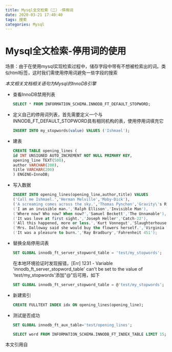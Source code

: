 ```yaml
---
title: Mysql全文检索（二）-停用词
date: 2020-03-21 17:40:40
tags: 搜索
categories: Mysql
---
```


# Mysql全文检索-停用词的使用

场景：由于在使用mysql实现检索过程中，储存字段中带有不想被检索出的词。类似html标签，这时我们需使用停用词避免一些字段的搜索

*本文相关文档相关语句为Mysql的InnoDB引擎*

- 查看InnoDB禁用列表

  ```sql
  SELECT * FROM INFORMATION_SCHEMA.INNODB_FT_DEFAULT_STOPWORD;
  ```

- 定义自己的停用词列表，首先需要定义一个与INNODB_FT_DEFAULT_STOPWORD具有相同机构的表，使用停用词填充它

  ```sql
  INSERT INTO my_stopwords(value) VALUES ('Ishmael');
  ```

- 建表

  ```sql
  CREATE TABLE opening_lines (
  id INT UNSIGNED AUTO_INCREMENT NOT NULL PRIMARY KEY,
  opening_line TEXT(500),
  author VARCHAR(200),
  title VARCHAR(200)
  ) ENGINE=InnoDB;
  ```

- 写入数据

  ```sql
  INSERT INTO opening_lines(opening_line,author,title) VALUES
  ('Call me Ishmael.','Herman Melville','Moby-Dick'),
  ('A screaming comes across the sky.','Thomas Pynchon','Gravity\'s Rainbow'),
  ('I am an invisible man.','Ralph Ellison','Invisible Man'),
  ('Where now? Who now? When now?','Samuel Beckett','The Unnamable'),
  ('It was love at first sight.','Joseph Heller','Catch-22'),
  ('All this happened, more or less.','Kurt Vonnegut','Slaughterhouse-Five'),
  ('Mrs. Dalloway said she would buy the flowers herself.','Virginia Woolf','Mrs. Dalloway'),
  ('It was a pleasure to burn.','Ray Bradbury','Fahrenheit 451');
  ```

- 替换全局停用词表

  ```sql
  SET GLOBAL innodb_ft_server_stopword_table = 'test/my_stopwords';
  ```
  在本地环境验证时发现报错，[Err] 1231 - Variable 'innodb_ft_server_stopword_table' can't be set to the value of 'test/my_stopwords'添加"@"后可用，如下

  ```sql
  SET GLOBAL innodb_ft_server_stopword_table = @'test/my_stopwords';
  ```

- 新建索引

  ```sql
  CREATE FULLTEXT INDEX idx ON opening_lines(opening_line);
  ```

- 测试是否成功

  ```sql
  SET GLOBAL innodb_ft_aux_table='test/opening_lines';
  ```

  ```sql
  SELECT word FROM INFORMATION_SCHEMA.INNODB_FT_INDEX_TABLE LIMIT 15;
  ```

  

本文引用自

[Mysql中文文档]: https://www.docs4dev.com/docs/zh/mysql/5.7/reference/fulltext-stopwords.html#full-text-%E5%81%9C%E7%94%A8%E8%AF%8D

